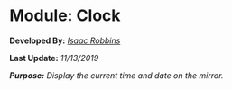 # Module: Clock
**Developed By:** *[Isaac Robbins](https://github.com/MeAwesome)*

**Last Update:** *11/13/2019*

***Purpose:*** *Display the current time and date on the mirror.*
